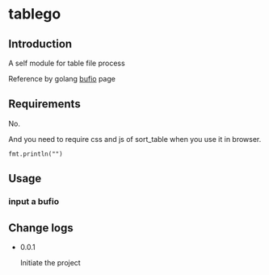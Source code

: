 # tablego
## Introduction
A self module for table file process

Reference by golang [bufio][] page

## Requirements
No.

And you need to require css and js of sort_table when you use it in browser.
```golang
fmt.println("")
```

## Usage
### input a bufio

## Change logs
* 0.0.1

	Initiate the project

[bufio]:	https://github.com/golang/go/tree/master/src/bufio
